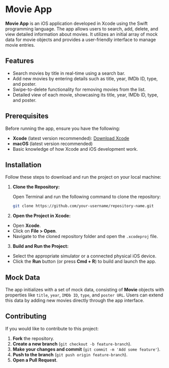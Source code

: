 # Movie App

**Movie App** is an iOS application developed in Xcode using the Swift programming language. The app allows users to search, add, delete, and view detailed information about movies. It utilizes an initial array of mock data for movie objects and provides a user-friendly interface to manage movie entries.

## Features

- Search movies by title in real-time using a search bar.
- Add new movies by entering details such as title, year, IMDb ID, type, and poster.
- Swipe-to-delete functionality for removing movies from the list.
- Detailed view of each movie, showcasing its title, year, IMDb ID, type, and poster.

## Prerequisites

Before running the app, ensure you have the following:

- **Xcode** (latest version recommended): [Download Xcode](https://developer.apple.com/xcode/)
- **macOS** (latest version recommended)
- Basic knowledge of how Xcode and iOS development work.

## Installation

Follow these steps to download and run the project on your local machine:

1. **Clone the Repository:**

   Open Terminal and run the following command to clone the repository:

   ```bash
   git clone https://github.com/your-username/repository-name.git
   ```

2. **Open the Project in Xcode:**
  - Open **Xcode**.
  - Click on **File > Open**.
  - Navigate to the cloned repository folder and open the `.xcodeproj` file.

3. **Build and Run the Project:**
  - Select the appropriate simulator or a connected physical iOS device.
  - Click the **Run** button (or press **Cmd + R**) to build and launch the app.

## Mock Data

The app initializes with a set of mock data, consisting of **Movie** objects with properties like `title`, `year`, `IMDb ID`, `type`, and `poster URL`. Users can extend this data by adding new movies directly through the app interface.

## Contributing

If you would like to contribute to this project:

1. **Fork** the repository.
2. **Create a new branch** (`git checkout -b feature-branch`).
3. **Make your changes and commit** (`git commit -m 'Add some feature'`).
4. **Push to the branch** (`git push origin feature-branch`).
5. **Open a Pull Request**.

